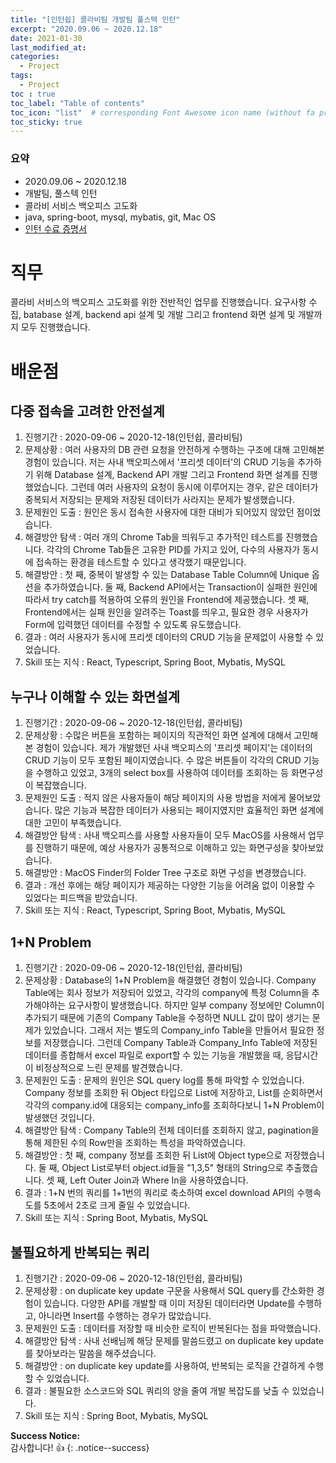```yaml
---
title: "[인턴쉽] 콜라비팀 개발팀 풀스텍 인턴"
excerpt: "2020.09.06 ~ 2020.12.18"
date: 2021-01-30
last_modified_at: 
categories:
  - Project
tags:
  - Project 
toc : true
toc_label: "Table of contents"
toc_icon: "list"  # corresponding Font Awesome icon name (without fa prefix)
toc_sticky: true
---
```


### 요약
- 2020.09.06 ~ 2020.12.18
- 개발팀, 풀스텍 인턴
- 콜라비 서비스 백오피스 고도화
- java, spring-boot, mysql, mybatis, git, Mac OS
- [인턴 수료 증명서](/assets/images/about/certification_internship_collabee.pdf)

# 직무  

콜라비 서비스의 백오피스 고도화를 위한 전반적인 업무를 진행했습니다. 요구사항 수집, batabase 설계, backend api 설계 및 개발 그리고 frontend 화면 설계 및 개발까지 모두 진행했습니다.  

# 배운점

## 다중 접속을 고려한 안전설계

1. 진행기간	: 2020-09-06 ~ 2020-12-18(인턴쉽, 콜라비팀)
2. 문제상황 : 여러 사용자의 DB 관련 요청을 안전하게 수행하는 구조에 대해 고민해본 경험이 있습니다. 저는 사내 백오피스에서 '프리셋 데이터'의 CRUD 기능을 추가하기 위해 Database 설계, Backend API 개발 그리고 Frontend 화면 설계를 진행했었습니다. 그런데 여러 사용자의 요청이 동시에 이루어지는 경우, 같은 데이터가 중복되서 저장되는 문제와 저장된 데이터가 사라지는 문제가 발생했습니다.
3. 문제원인 도출 : 원인은 동시 접속한 사용자에 대한 대비가 되어있지 않았던 점이었습니다. 
4. 해결방안 탐색 : 여러 개의 Chrome Tab을 띄워두고 추가적인 테스트를 진행했습니다. 각각의 Chrome Tab들은 고유한 PID를 가지고 있어, 다수의 사용자가 동시에 접속하는 환경을 테스트할 수 있다고 생각했기 때문입니다. 
5. 해결방안 : 첫 째, 중복이 발생할 수 있는 Database Table Column에 Unique 옵션을 추가하였습니다. 둘 째, Backend API에서는 Transaction이 실패한 원인에 따라서 try catch를 적용하여 오류의 원인을 Frontend에 제공했습니다. 셋 째, Frontend에서는 실패 원인을 알려주는 Toast를 띄우고, 필요한 경우 사용자가 Form에 입력했던 데이터를 수정할 수 있도록 유도했습니다. 
6. 결과 : 여러 사용자가 동시에 프리셋 데이터의 CRUD 기능을 문제없이 사용할 수 있었습니다. 
7. Skill 또는 지식 : React, Typescript, Spring Boot, Mybatis, MySQL

## 누구나 이해할 수 있는 화면설계  

1. 진행기간	: 2020-09-06 ~ 2020-12-18(인턴쉽, 콜라비팀)
2. 문제상황 : 수많은 버튼을 포함하는 페이지의 직관적인 화면 설계에 대해서 고민해본 경험이 있습니다. 제가 개발했던 사내 백오피스의 '프리셋 페이지'는 데이터의 CRUD 기능이 모두 포함된 페이지였습니다. 수 많은 버튼들이 각각의 CRUD 기능을 수행하고 있었고, 3개의 select box를 사용하여 데이터를 조회하는 등 화면구성이 복잡했습니다.     
3. 문제원인 도출 : 적지 않은 사용자들이 해당 페이지의 사용 방법을 저에게 물어보았습니다. 많은 기능과 복잡한 데이터가 사용되는 페이지였지만 효율적인 화면 설계에 대한 고민이 부족했습니다.    
4. 해결방안 탐색 : 사내 백오피스를 사용할 사용자들이 모두 MacOS를 사용해서 업무를 진행하기 때문에, 예상 사용자가 공통적으로 이해하고 있는 화면구성을 찾아보았습니다. 
5. 해결방안 : MacOS Finder의 Folder Tree 구조로 화면 구성을 변경했습니다.
6. 결과 : 개선 후에는 해당 페이지가 제공하는 다양한 기능을 어려움 없이 이용할 수 있었다는 피드백을 받았습니다.    
7. Skill 또는 지식 : React, Typescript, Spring Boot, Mybatis, MySQL

## 1+N Problem  

1. 진행기간	: 2020-09-06 ~ 2020-12-18(인턴쉽, 콜라비팀)
2. 문제상황 : Database의 1+N Problem을 해결했던 경험이 있습니다. Company Table에는 회사 정보가 저장되어 있었고, 각각의 company에 특정 Column을 추가해야하는 요구사항이 발생했습니다. 하지만 일부 company 정보에만 Column이 추가되기 때문에 기존의 Company Table을 수정하면 NULL 값이 많이 생기는 문제가 있었습니다. 그래서 저는 별도의 Company_info Table을 만들어서 필요한 정보를 저장했습니다. 그런데 Company Table과 Company_Info Table에 저장된 데이터를 종합해서 excel 파일로 export할 수 있는 기능을 개발했을 때, 응답시간이 비정상적으로 느린 문제를 발견했습니다.
3. 문제원인 도출 : 문제의 원인은 SQL query log를 통해 파악할 수 있었습니다. Company 정보를 조회한 뒤 Object 타입으로 List에 저장하고, List를 순회하면서 각각의 company.id에 대응되는 company_info를 조회하다보니 1+N Problem이 발생했던 것입니다.
4. 해결방안 탐색 : Company Table의 전체 데이터를 조회하지 않고, pagination을 통해 제한된 수의 Row만을 조회하는 특성을 파악하였습니다.  
5. 해결방안 : 첫 째, company 정보를 조회한 뒤 List에 Object type으로 저장했습니다. 둘 째, Object List로부터 object.id들을 "1,3,5" 형태의 String으로 추출했습니다. 셋 째, Left Outer Join과 Where In을 사용하였습니다.  
6. 결과 : 1+N 번의 쿼리를 1+1번의 쿼리로 축소하여 excel download API의 수행속도를 5초에서 2초로 크게 줄일 수 있었습니다. 
7. Skill 또는 지식 : Spring Boot, Mybatis, MySQL

## 불필요하게 반복되는 쿼리  

1. 진행기간	: 2020-09-06 ~ 2020-12-18(인턴쉽, 콜라비팀)
2. 문제상황 : on duplicate key update 구문을 사용해서 SQL query를 간소화한 경험이 있습니다. 다양한 API를 개발할 때 이미 저장된 데이터라면 Update를 수행하고, 아니라면 Insert를 수행하는 경우가 많았습니다.
3. 문제원인 도출 : 데이터를 저장할 때 비슷한 로직이 반복된다는 점을 파악했습니다.
4. 해결방안 탐색 : 사내 선배님께 해당 문제를 말씀드렸고 on duplicate key update를 찾아보라는 말씀을 해주셨습니다.
5. 해결방안 : on duplicate key update를 사용하여, 반복되는 로직을 간결하게 수행할 수 있었습니다.  
6. 결과 :  불필요한 소스코드와 SQL 쿼리의 양을 줄여 개발 복잡도를 낮출 수 있었습니다. 
7. Skill 또는 지식 : Spring Boot, Mybatis, MySQL

**Success Notice:**  
감사합니다! :+1:
{: .notice--success}